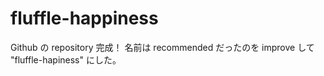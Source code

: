 # fluffle-happiness

Github の repository 完成！
名前は recommended だったのを improve して "fluffle-hapiness" にした。
